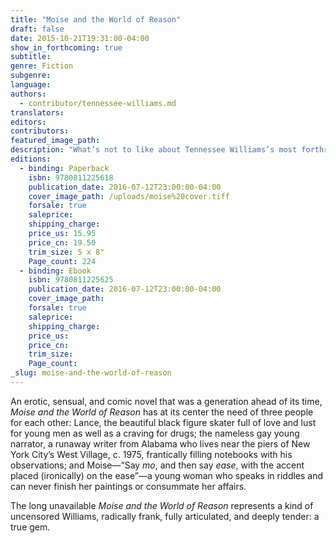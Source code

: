```yaml
---
title: "Moise and the World of Reason"
draft: false
date: 2015-10-21T19:31:00-04:00
show_in_forthcoming: true
subtitle:
genre: Fiction
subgenre:
language:
authors:
  - contributor/tennessee-williams.md
translators:
editors:
contributors:
featured_image_path:
description: "What’s not to like about Tennessee Williams’s most forthright work about homosexual love, with its gay figure skaters, runaways, and sex? "
editions:
  - binding: Paperback
    isbn: 9780811225618
    publication_date: 2016-07-12T23:00:00-04:00
    cover_image_path: /uploads/moise%20cover.tiff
    forsale: true
    saleprice:
    shipping_charge:
    price_us: 15.95
    price_cn: 19.50
    trim_size: 5 x 8"
    Page_count: 224
  - binding: Ebook
    isbn: 9780811225625
    publication_date: 2016-07-12T23:00:00-04:00
    cover_image_path:
    forsale: true
    saleprice:
    shipping_charge:
    price_us:
    price_cn:
    trim_size:
    Page_count:
_slug: moise-and-the-world-of-reason
---
```


An erotic, sensual, and comic novel that was a generation ahead of its time, _Moise and the World of Reason_ has at its center the need of three people for each other: Lance, the beautiful black figure skater full of love and lust for young men as well as a craving for drugs; the nameless gay young narrator, a runaway writer from Alabama who lives near the piers of New York City’s West Village, c. 1975, frantically filling notebooks with his observations; and Moise—“Say _mo_, and then say _ease_, with the accent placed (ironically) on the ease”—a young woman who speaks in riddles and can never finish her paintings or consummate her affairs.

The long unavailable _Moise and the World of Reason_ represents a kind of uncensored Williams, radically frank, fully articulated, and deeply tender: a true gem.


